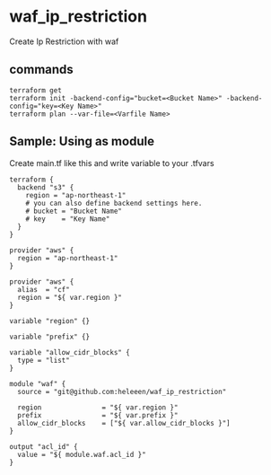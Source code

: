 # waf_ip_restriction

Create Ip Restriction with waf

## commands

```
terraform get
terraform init -backend-config="bucket=<Bucket Name>" -backend-config="key=<Key Name>"
terraform plan --var-file=<Varfile Name>
```

## Sample: Using as module 

Create main.tf like this and write variable to your .tfvars

```
terraform {
  backend "s3" {
    region = "ap-northeast-1"
    # you can also define backend settings here.
    # bucket = "Bucket Name"
    # key    = "Key Name"
  }
}

provider "aws" {
  region = "ap-northeast-1"
}

provider "aws" {
  alias  = "cf"
  region = "${ var.region }"
}

variable "region" {}

variable "prefix" {}

variable "allow_cidr_blocks" {
  type = "list"
}

module "waf" {
  source = "git@github.com:heleeen/waf_ip_restriction"

  region               = "${ var.region }"
  prefix               = "${ var.prefix }"
  allow_cidr_blocks    = ["${ var.allow_cidr_blocks }"]
}

output "acl_id" {
  value = "${ module.waf.acl_id }"
}

```
